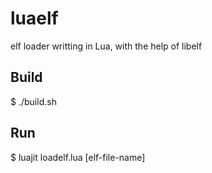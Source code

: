 luaelf
======

elf loader writting in Lua, with the help of libelf

Build
-----

$ ./build.sh

Run
---

$ luajit loadelf.lua [elf-file-name]

